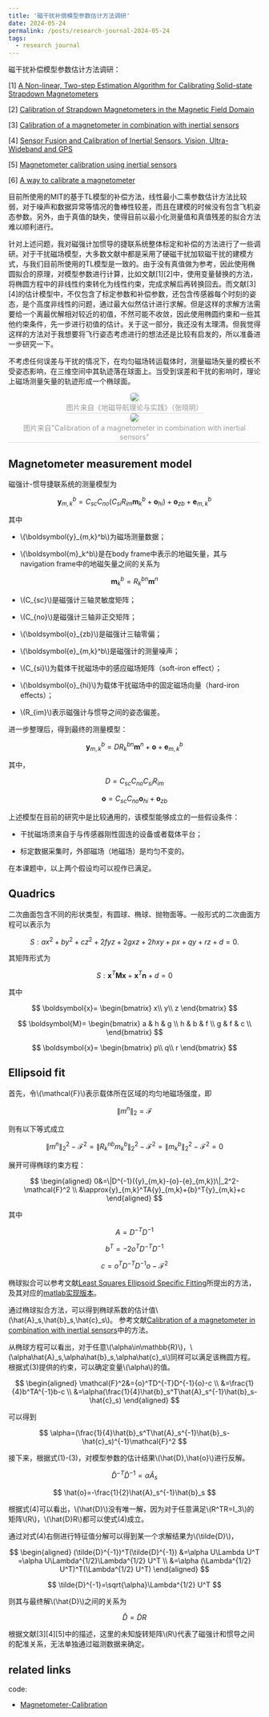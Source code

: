 ```yaml
---
title: '磁干扰补偿模型参数估计方法调研'
date: 2024-05-24
permalink: /posts/research-journal-2024-05-24
tags:
  - research journal
---
```


磁干扰补偿模型参数估计方法调研：

[1] [A Non-linear, Two-step Estimation Algorithm for Calibrating Solid-state Strapdown Magnetometers](https://users.soe.ucsc.edu/~elkaim/Documents/TwoVec.pdf)

[2] [Calibration of Strapdown Magnetometers in the Magnetic Field Domain](https://ascelibrary.org/doi/10.1061/%28ASCE%290893-1321%282006%2919%3A2%2887%29)

[3] [Calibration of a magnetometer in combination with inertial sensors](https://ieeexplore.ieee.org/document/6289882)

[4] [Sensor Fusion and Calibration of Inertial Sensors, Vision, Ultra-Wideband and GPS](https://user.it.uu.se/~thosc112/team/hol2011.pdf)

[5] [Magnetometer calibration using inertial sensors](https://ieeexplore.ieee.org/document/7470259)

[6] [A way to calibrate a magnetometer](https://teslabs.com/articles/magnetometer-calibration/)

目前所使用的MIT的基于TL模型的补偿方法，线性最小二乘参数估计方法比较弱，对于噪声和数据异常等情况的鲁棒性较差，而且在建模的时候没有包含飞机姿态参数。另外，由于真值的缺失，使得目前以最小化测量值和真值残差的拟合方法难以顺利进行。

针对上述问题，我对磁强计加惯导的捷联系统整体标定和补偿的方法进行了一些调研。对于干扰磁场模型，大多数文献中都是采用了硬磁干扰加软磁干扰的建模方式，与我们目前所使用的TL模型是一致的。由于没有真值做为参考，因此使用椭圆拟合的原理，对模型参数进行计算，比如文献[1][2]中，使用变量替换的方法，将椭圆方程中的非线性约束转化为线性约束，完成求解后再转换回去。而文献[3][4]的估计模型中，不仅包含了标定参数和补偿参数，还包含传感器每个时刻的姿态，是个高度非线性的问题，通过最大似然估计进行求解。但是这样的求解方法需要给一个离最优解相对较近的初值，不然可能不收敛，因此使用椭圆约束和一些其他约束条件，先一步进行初值的估计。关于这一部分，我还没有太理清。但我觉得这样的方法对于我想要将飞行姿态考虑进行的想法还是比较有启发的，所以准备进一步研究一下。

不考虑任何误差与干扰的情况下，在均匀磁场转运载体时，测量磁场矢量的模长不受姿态影响，在三维空间中其轨迹落在球面上。当受到误差和干扰的影响时，理论上磁场测量矢量的轨迹形成一个椭球面。

<center>
    <img style="border-radius: 0.3125em;
    box-shadow: 0 2px 4px 0 rgba(34,36,38,.12),0 2px 10px 0 rgba(34,36,38,.08);" 
    src="http://sunqinxuan.github.io/images/posts-research-journal-2024-05-24-img0.png">
    <br>
    <div style="color:orange; border-bottom: 1px solid #d9d9d9;
    display: inline-block;
    color: #999;
    padding: 2px;">图片来自《地磁导航理论与实践》（张晓明）</div>
</center>

<center>
    <img style="border-radius: 0.3125em;
    box-shadow: 0 2px 4px 0 rgba(34,36,38,.12),0 2px 10px 0 rgba(34,36,38,.08);" 
    src="http://sunqinxuan.github.io/images/posts-research-journal-2024-05-24-img1.png">
    <br>
    <div style="color:orange; border-bottom: 1px solid #d9d9d9;
    display: inline-block;
    color: #999;
    padding: 2px;">图片来自"Calibration of a magnetometer in combination with inertial sensors"</div>
</center>

## Magnetometer measurement model

磁强计-惯导捷联系统的测量模型为

$$
\boldsymbol{y}_{m,k}^b=C_{sc}C_{no}
(C_{si}R_{im}\boldsymbol{m}_k^b+\boldsymbol{o}_{hi})
+\boldsymbol{o}_{zb}+\boldsymbol{e}_{m,k}^b
$$

其中

- \\(\boldsymbol{y}_{m,k}^b\\)为磁场测量数据；

- \\(\boldsymbol{m}_k^b\\)是在body frame中表示的地磁矢量，其与navigation frame中的地磁矢量之间的关系为

$$
\boldsymbol{m}_k^b=R_k^{bn}\boldsymbol{m}^n
$$

- \\(C_{sc}\\)是磁强计三轴灵敏度矩阵；

- \\(C_{no}\\)是磁强计三轴非正交矩阵；

- \\(\boldsymbol{o}_{zb}\\)是磁强计三轴零偏；

- \\(\boldsymbol{e}_{m,k}^b\\)是磁强计的测量噪声；

- \\(C_{si}\\)为载体干扰磁场中的感应磁场矩阵（soft-iron effect）；

- \\(\boldsymbol{o}_{hi}\\)为载体干扰磁场中的固定磁场向量（hard-iron effects）；

- \\(R_{im}\\)表示磁强计与惯导之间的姿态偏差。

进一步整理后，得到最终的测量模型：

$$
\boldsymbol{y}_{m,k}^b=DR_k^{bn}\boldsymbol{m}^n+\boldsymbol{o}+\boldsymbol{e}_{m,k}^b
$$

其中，

$$
D=C_{sc}C_{no}C_{si}R_{im}
$$

$$
\boldsymbol{o}=C_{sc}C_{no}\boldsymbol{o}_{hi}+\boldsymbol{o}_{zb}
$$

上述模型在目前的研究中是比较通用的，该模型能够成立的一些假设条件：

- 干扰磁场须来自于与传感器刚性固连的设备或者载体平台；

- 标定数据采集时，外部磁场（地磁场）是均匀不变的。

在本课题中，以上两个假设均可以视作已满足。

## Quadrics

二次曲面包含不同的形状类型，有圆球、椭球、抛物面等。一般形式的二次曲面方程可以表示为

$$
S:
ax^2+by^2+cz^2+2fyz+2gxz+2hxy+px+qy+rz+d=0.
$$

其矩阵形式为

$$
S:
\boldsymbol{x}^T\boldsymbol{M}\boldsymbol{x}+
\boldsymbol{x}^T\boldsymbol{n}+d=0
$$

其中

$$
\boldsymbol{x}=
\begin{bmatrix}
x\\ y\\ z
\end{bmatrix}
$$

$$
\boldsymbol{M}=
\begin{bmatrix}
a & h & g \\
h & b & f \\
g & f & c \\
\end{bmatrix}
$$

$$
\boldsymbol{x}=
\begin{bmatrix}
p\\ q\\ r
\end{bmatrix}
$$

## Ellipsoid fit

首先，令\\(\mathcal{F}\\)表示载体所在区域的均匀地磁场强度，即

$$
\|{m}^n\|_2=\mathcal{F}
$$

则有以下等式成立

$$
\|{m}^n\|_2^2-\mathcal{F}^2=\|R_k^{nb}{m}_k^b\|_2^2-\mathcal{F}^2=\|{m}_k^b\|_2^2-\mathcal{F}^2=0
$$

展开可得椭球约束方程：

$$
\begin{aligned}
0&=\|D^{-1}({y}_{m,k}-{o}-{e}_{m,k})\|_2^2-\mathcal{F}^2 \\
&\approx{y}_{m,k}^TA{y}_{m,k}+{b}^T{y}_{m,k}+c
\end{aligned}
$$

其中

$$
A=D^{-T}D^{-1} \tag{1}
$$

$$
{b}^T=-2{o}^TD^{-T}D^{-1} \tag{2}
$$

$$
c={o}^TD^{-T}D^{-1}{o}-\mathcal{F}^2 \tag{3}
$$

椭球拟合可以参考文献[Least Squares Ellipsoid Specific Fitting](https://ieeexplore.ieee.org/stamp/stamp.jsp?tp=&arnumber=1290055)所提出的方法，及其对应的[matlab实现版本](https://ww2.mathworks.cn/matlabcentral/fileexchange/23377-ellipsoid-fitting)。

通过椭球拟合方法，可以得到椭球系数的估计值\\(\hat{A}_s,\hat{b}_s,\hat{c}_s\\)。
参考文献[Calibration of a magnetometer in combination with inertial sensors](https://ieeexplore.ieee.org/document/6289882)中的方法。

<!--

对椭球方程进行整理可得到

$$
M\eta\approx0
$$

$$
M=
\begin{bmatrix}
y_{m,1}\otimes y_{m,1} & y_{m,1} & 1 \\
y_{m,2}\otimes y_{m,2} & y_{m,2} & 1 \\
\vdots & \vdots & \vdots \\
y_{m,N}\otimes y_{m,N} & y_{m,N} & 1 \\
\end{bmatrix}
$$

$$
\eta=
\begin{bmatrix}
{\rm vec}A \\
b\\
c
\end{bmatrix}
$$

其中\\(\otimes\\)表示[Kronecker product](https://en.wikipedia.org/wiki/Kronecker_product)，\\(\rm vec\\)表示[vectorization operator](https://en.wikipedia.org/wiki/Vectorization_(mathematics))。

可以通过SVD分解对方程进行求解，求解结果\\(\hat{\eta}_s\\)为矩阵\\(M\\)的最小奇异值对应的向量，\\(\hat{\eta}_s\\)满足模长为1的约束。需要注意的是，对于任意\\(\alpha\in\mathbb{R}\\)，\\(\alpha\hat{\eta}_s\\)同样可以满足该椭圆方程。

假设我们最终的求解结果为

$$
\hat{\eta}=\alpha\hat{\eta}_s
$$

即

$$
\begin{bmatrix}
{\rm vec}\hat{A}\\
\hat{b}\\
\hat{c}
\end{bmatrix}
=
\begin{bmatrix}
{\rm vec}(\alpha\hat{A}_s)\\
\alpha\hat{b}_s\\
\alpha\hat{c}_s
\end{bmatrix}
$$

-->

从椭球方程可以看出，对于任意\\(\alpha\in\mathbb{R}\\)，\\(\alpha\hat{A}_s,\alpha\hat{b}_s,\alpha\hat{c}_s\\)同样可以满足该椭圆方程。
根据式(3)提供的约束，可以确定变量\\(\alpha\\)的值。

$$
\begin{aligned}
\mathcal{F}^2&={o}^TD^{-T}D^{-1}{o}-c \\
&=\frac{1}{4}b^TA^{-1}b-c \\
&=\alpha(\frac{1}{4}\hat{b}_s^T\hat{A}_s^{-1}\hat{b}_s-\hat{c}_s)
\end{aligned}
$$

可以得到 

$$
\alpha=(\frac{1}{4}\hat{b}_s^T\hat{A}_s^{-1}\hat{b}_s-\hat{c}_s)^{-1}\mathcal{F}^2
$$

<!--
<font color=blue>
这里有个问题，式(3)成立的前提是\\(\|{m}^n\|_2=1\\)，即对地磁场进行了归一化。
这一点会带来什么影响呢？还没想明白。
</font>
-->

接下来，根据式(1)-(3)，对模型参数的估计结果\\(\hat{D},\hat{o}\\)进行反解。

$$
\hat{D}^{-T}\hat{D}^{-1}=\alpha\hat{A}_s \tag{4}
$$

$$
\hat{o}=-\frac{1}{2}\hat{A}_s^{-1}\hat{b}_s
$$

根据式(4)可以看出，\\(\hat{D}\\)没有唯一解，因为对于任意满足\\(R^TR=I_3\\)的矩阵\\(R\\)，\\(\hat{D}R\\)都可以使式(4)成立。

通过对式(4)右侧进行特征值分解可以得到某一个求解结果为\\(\tilde{D}\\)，

$$
\begin{aligned}
(\tilde{D}^{-1})^T(\tilde{D}^{-1})
&=\alpha U\Lambda U^T =\alpha U\Lambda^{1/2}\Lambda^{1/2} U^T \\
&=\alpha (\Lambda^{1/2} U^T)^T(\Lambda^{1/2} U^T)
\end{aligned}
$$

$$
\tilde{D}^{-1}=\sqrt{\alpha}\Lambda^{1/2} U^T
$$

则其与最终解\\(\hat{D}\\)之间的关系为

$$
\hat{D}=\tilde{D}R
$$

根据文献[3][4][5]中的描述，这里的未知旋转矩阵\\(R\\)代表了磁强计和惯导之间的配准关系，无法单独通过磁测数据来确定。

## related links

code:
- [Magnetometer-Calibration](https://github.com/sunqinxuan/Magnetometer-Calibration.git)

<!--

## Problem formulation

在文献[5]中，磁强计-惯导捷联系统标定问题被建模为未知模型参数下的传感器姿态估计问题。

>Our magnetometer calibration algorithm is formulated as a problem of determining the sensor's orientation in the presence of unknown model parameters.

令系统状态\\(x_t\\)表示\\(t\\)时刻的传感器姿态，则对应非线性系统状态模型可以表示为：

$$
x_{t+1}=f_t(x_t,\omega_t,e_{\omega,t},\theta),
$$

$$
y_t=
\begin{bmatrix}
y_{a,t}\\
y_{m,t}
\end{bmatrix}=
\begin{bmatrix}
h_{a,t}(x_t)\\
h_{m,t}(x_t,\theta)
\end{bmatrix}
+e_t(\theta)
$$


## 标定算法流程

![img](http://sunqinxuan.github.io/images/posts-research-journal-2024-05-24-img2.png)


## MAXIMUM LIKELIHOOD FORMULATION

在补偿之前，磁测量数据分布在一个椭球面上，而在补偿后，理论上磁测量数据将分布在一个球面上。

以下将省略表示body frame的上标\\(b\\)。

综合上节内容，总的测量模型为

$$
\boldsymbol{y}_{m,k}=DR_k^{bn}\boldsymbol{m}^n+\boldsymbol{o}+\boldsymbol{e}_{m,k}
$$

定义模型参数\\(\boldsymbol\theta\\)为

$$
\boldsymbol\theta=\{D,\boldsymbol{o},\boldsymbol{m}^n,\{R^{bn}_k\}_{k=1}^K\}
$$

其中

$$
D\in\mathbb{R}^{3\times3}, \boldsymbol{o}\in\mathbb{R}^{3},
$$

$$
\boldsymbol{m}^n\in\{\mathbb{R}^{3}:\|\boldsymbol{m}^n\|_2^2=1,m_y^n=0\},
$$

$$
\{R^{bn}_k\}_{k=1}^K\in\mathbb{SO}(3)
$$

<font color=blue>
这里有个问题，载体或传感器相对于navigation frame的姿态\\(R^{bn}_k\\)是无法直接获取到的，需要利用惯导等额外测量进行估计。
</font>

假设噪声项为独立分布高斯白噪声，即

$$
\boldsymbol{e}_{m,k}\sim\mathcal{N}(0,\Sigma_m)
$$

通过对以下最大似然问题的求解，得到参数\\(\boldsymbol\theta\\)的最优估计：

$$
\hat{\boldsymbol{\theta}}_{ML}=\arg\max_{\boldsymbol{\theta}}
p_\theta(\boldsymbol{y}_{1:K})
$$

其中

$$
\boldsymbol{y}_{1:K}=\{\boldsymbol{y}_{m,1},\boldsymbol{y}_{m,2},\cdots,\boldsymbol{y}_{m,K}\}
$$

在独立分布高斯白噪声的假设下，最大似然估计问题可以转化为

$$
\hat{\boldsymbol{\theta}}_{ML}=\arg\min_{\boldsymbol{\theta}}
\frac{1}{2}
\sum_{k=1}^K
\|\boldsymbol{e}_{m,k}\|^2_{\Sigma_m^{-1}}
$$

在文献[3][4]中，目标函数中还有另外一项，是垂直向地心方向的磁测观测模型，但在本课题中，这个观测数据似乎无法直接获取，因此忽略这一项。

## INITIAL ESTIMATE

为了保证ML问题的求解能够收敛到最优解，利用椭圆约束等条件，对参数进行初值的估计。

-->























